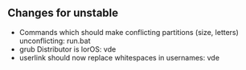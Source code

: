 ## Changes for unstable
- Commands which should make conflicting partitions (size, letters) unconflicting: run.bat
- grub Distributor is lorOS: vde
- userlink should now replace whitespaces in usernames: vde
